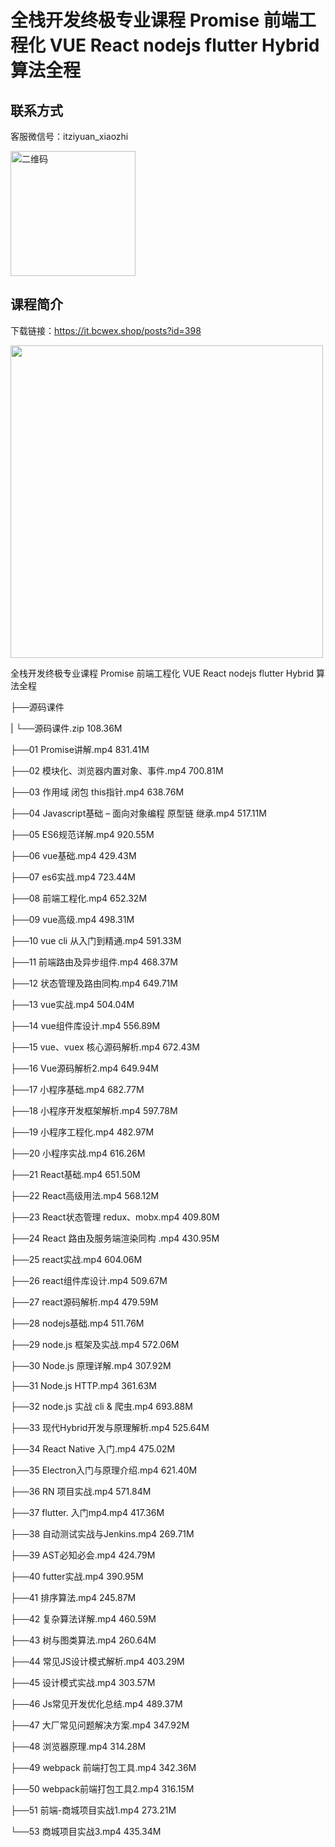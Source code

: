 # 全栈开发终极专业课程 Promise 前端工程化 VUE React nodejs flutter Hybrid 算法全程

## 联系方式

客服微信号：itziyuan_xiaozhi

<img src="https://ziyuanyun.oss-cn-guangzhou.aliyuncs.com/common/20240614073449/666b82192834a.jpg" width="200" height="200" alt="二维码">

## 课程简介

下载链接：https://it.bcwex.shop/posts?id=398

<img src="https://ziyuanyun.oss-cn-guangzhou.aliyuncs.com/yun/20240515151907/664461eb339cb.jpg" width="500" alt="">

  全栈开发终极专业课程 Promise 前端工程化 VUE React nodejs flutter Hybrid 算法全程



 ├──源码课件

 | └──源码课件.zip 108.36M

 ├──01 Promise讲解.mp4 831.41M

 ├──02 模块化、浏览器内置对象、事件.mp4 700.81M

 ├──03 作用域 闭包 this指针.mp4 638.76M

 ├──04 Javascript基础 &#8211; 面向对象编程 原型链 继承.mp4 517.11M

 ├──05 ES6规范详解.mp4 920.55M

 ├──06 vue基础.mp4 429.43M

 ├──07 es6实战.mp4 723.44M

 ├──08 前端工程化.mp4 652.32M

 ├──09 vue高级.mp4 498.31M

 ├──10 vue cli 从入门到精通.mp4 591.33M

 ├──11 前端路由及异步组件.mp4 468.37M

 ├──12 状态管理及路由同构.mp4 649.71M

 ├──13 vue实战.mp4 504.04M

 ├──14 vue组件库设计.mp4 556.89M

 ├──15 vue、vuex 核心源码解析.mp4 672.43M

 ├──16 Vue源码解析2.mp4 649.94M

 ├──17 小程序基础.mp4 682.77M

 ├──18 小程序开发框架解析.mp4 597.78M

 ├──19 小程序工程化.mp4 482.97M

 ├──20 小程序实战.mp4 616.26M

 ├──21 React基础.mp4 651.50M

 ├──22 React高级用法.mp4 568.12M

 ├──23 React状态管理 redux、mobx.mp4 409.80M

 ├──24 React 路由及服务端渲染同构 .mp4 430.95M

 ├──25 react实战.mp4 604.06M

 ├──26 react组件库设计.mp4 509.67M

 ├──27 react源码解析.mp4 479.59M

 ├──28 nodejs基础.mp4 511.76M

 ├──29 node.js 框架及实战.mp4 572.06M

 ├──30 Node.js 原理详解.mp4 307.92M

 ├──31 Node.js HTTP.mp4 361.63M

 ├──32 node.js 实战 cli &amp; 爬虫.mp4 693.88M

 ├──33 现代Hybrid开发与原理解析.mp4 525.64M

 ├──34 React Native 入门.mp4 475.02M

 ├──35 Electron入门与原理介绍.mp4 621.40M

 ├──36 RN 项目实战.mp4 571.84M

 ├──37 flutter. 入门mp4.mp4 417.36M

 ├──38 自动测试实战与Jenkins.mp4 269.71M

 ├──39 AST必知必会.mp4 424.79M

 ├──40 futter实战.mp4 390.95M

 ├──41 排序算法.mp4 245.87M

 ├──42 复杂算法详解.mp4 460.59M

 ├──43 树与图类算法.mp4 260.64M

 ├──44 常见JS设计模式解析.mp4 403.29M

 ├──45 设计模式实战.mp4 303.57M

 ├──46 Js常见开发优化总结.mp4 489.37M

 ├──47 大厂常见问题解决方案.mp4 347.92M

 ├──48 浏览器原理.mp4 314.28M

 ├──49 webpack 前端打包工具.mp4 342.36M

 ├──50 webpack前端打包工具2.mp4 316.15M

 ├──51 前端-商城项目实战1.mp4 273.21M

 └──53 商城项目实战3.mp4 435.34M

  